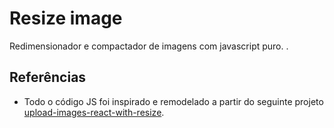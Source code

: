# Resize image

Redimensionador e compactador de imagens com javascript puro. .

## Referências

- Todo o código JS foi inspirado e remodelado a partir do seguinte projeto [upload-images-react-with-resize](https://github.com/humbbetao/upload-images-react-with-resize).